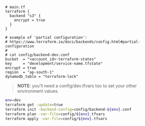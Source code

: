 ```iterraform
# main.tf
terraform {
  backend "s3" {
    encrypt = true
  }
}

# example of 'partial configuration':
# https://www.terraform.io/docs/backends/config.html#partial-configuration
#
# cat config/backend-dev.conf
bucket  = "<account_id>-terraform-states"
key     = "development/service-name.tfstate"
encrypt = true
region  = "ap-south-1"
dynamodb_table = "terraform-lock"
```

> **NOTE**: you'll need a config/dev.tfvars too to set your other environment values.

```bash
env=dev
terraform get -update=true
terraform init -backend-config=config/backend-${env}.conf
terraform plan -var-file=config/${env}.tfvars
terraform apply -var-file=config/${env}.tfvars
```
